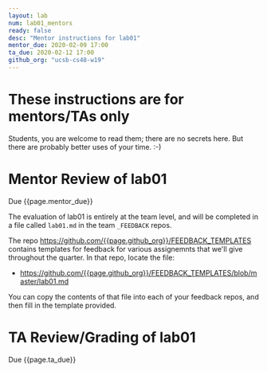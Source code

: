 ```yaml
---
layout: lab
num: lab01_mentors
ready: false
desc: "Mentor instructions for lab01"
mentor_due: 2020-02-09 17:00
ta_due: 2020-02-12 17:00
github_org: "ucsb-cs48-w19"
---
```


<div style="display:none">
https://ucsb-cs48.github.io/w19/lab/lab01_mentors/
</div>

# These instructions are for mentors/TAs only

Students, you are welcome to read them; there are no secrets here.   But there are probably better uses of your time. :-)

# Mentor Review of lab01

Due {{page.mentor_due}}

The evaluation of lab01 is entirely at the team level, and will be completed in a file called `lab01.md` in the team `_FEEDBACK` repos.  

The repo <https://github.com/{{page.github_org}}/FEEDBACK_TEMPLATES> contains templates for feedback for various assignemnts that we'll
give throughout the quarter.  In that repo, locate the file:

* <https://github.com/{{page.github_org}}/FEEDBACK_TEMPLATES/blob/master/lab01.md>

You can copy the contents of that file into each of your feedback repos, and then fill in the template provided.

# TA Review/Grading of lab01

Due {{page.ta_due}}
